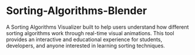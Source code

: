 # Sorting-Algorithms-Blender
A Sorting Algorithms Visualizer built to help users understand how different sorting algorithms work through real-time visual animations. This tool provides an interactive and educational experience for students, developers, and anyone interested in learning sorting techniques.
